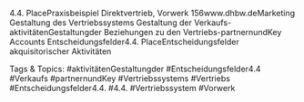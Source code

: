 4.4. PlacePraxisbeispiel Direktvertrieb, Vorwerk
156www.dhbw.deMarketing
Gestaltung des Vertriebssystems
Gestaltung der Verkaufs-aktivitätenGestaltungder Beziehungen zu den Vertriebs-partnernundKey Accounts
Entscheidungsfelder4.4. PlaceEntscheidungsfelder akquisitorischer Aktivitäten

   Tags & Topics:
   #aktivitätenGestaltungder
   #Entscheidungsfelder4.4
   #Verkaufs
   #partnernundKey
   #Vertriebssystems
   #Vertriebs
   #Entscheidungsfelder4.4.
   #4.4.
   #Vertriebssystem
   #Vorwerk